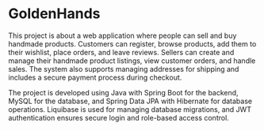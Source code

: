 ﻿# GoldenHands
 
This project is about a web application where people can sell and buy handmade products. Customers can register, browse products, add them to their wishlist, place orders, and leave reviews. Sellers can create and manage their handmade product listings, view customer orders, and handle sales. The system also supports managing addresses for shipping and includes a secure payment process during checkout.

The project is developed using Java with Spring Boot for the backend, MySQL for the database, and Spring Data JPA with Hibernate for database operations. Liquibase is used for managing database migrations, and JWT authentication ensures secure login and role-based access control.
